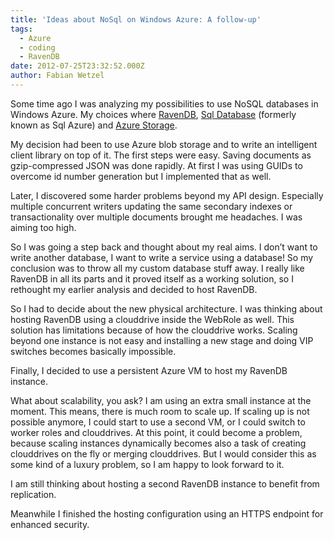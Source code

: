 ```yaml
---
title: 'Ideas about NoSql on Windows Azure: A follow-up'
tags:
  - Azure
  - coding
  - RavenDB
date: 2012-07-25T23:32:52.000Z
author: Fabian Wetzel
---
```


Some time ago I was analyzing my possibilities to use NoSQL databases in Windows Azure. My choices where [RavenDB](https://fabse.net/blog/2011/07/13/ideas-about-nosql-on-windows-azure-ravendb/), [Sql Database](https://fabse.net/blog/2011/07/14/ideas-about-nosql-on-windows-azure-sql-azure/) (formerly known as Sql Azure) and [Azure Storage](https://fabse.net/blog/2011/08/02/ideas-about-nosql-on-windows-azure-azure-storage/).

My decision had been to use Azure blob storage and to write an intelligent client library on top of it. The first steps were easy. Saving documents as gzip-compressed JSON was done rapidly. At first I was using GUIDs to overcome id number generation but I implemented that as well.

Later, I discovered some harder problems beyond my API design. Especially multiple concurrent writers updating the same secondary indexes or transactionality over multiple documents brought me headaches. I was aiming too high.

So I was going a step back and thought about my real aims. I don’t want to write another database, I want to write a service using a database! So my conclusion was to throw all my custom database stuff away. I really like RavenDB in all its parts and it proved itself as a working solution, so I rethought my earlier analysis and decided to host RavenDB.

So I had to decide about the new physical architecture. I was thinking about hosting RavenDB using a clouddrive inside the WebRole as well. This solution has limitations because of how the clouddrive works. Scaling beyond one instance is not easy and installing a new stage and doing VIP switches becomes basically impossible.

Finally, I decided to use a persistent Azure VM to host my RavenDB instance.

What about scalability, you ask? I am using an extra small instance at the moment. This means, there is much room to scale up. If scaling up is not possible anymore, I could start to use a second VM, or I could switch to worker roles and clouddrives. At this point, it could become a problem, because scaling instances dynamically becomes also a task of creating clouddrives on the fly or merging clouddrives. But I would consider this as some kind of a luxury problem, so I am happy to look forward to it.

I am still thinking about hosting a second RavenDB instance to benefit from replication.

Meanwhile I finished the hosting configuration using an HTTPS endpoint for enhanced security.


